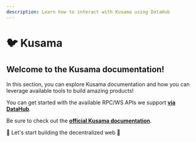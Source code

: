 ```yaml
---
description: Learn how to interact with Kusama using DataHub
---
```


# 🐦 Kusama

## Welcome to the Kusama documentation!

In this section, you can explore Kusama documentation and how you can leverage available tools to build amazing products!

You can get started with the available RPC/WS APIs we support [**via DataHub**](https://datahub.figment.io/services/kusama).

Be sure to check out the [**official Kusama documentation**](https://guide.kusama.network/docs/kusama-getting-started).

🚀 Let's start building the decentralized web 🚀
